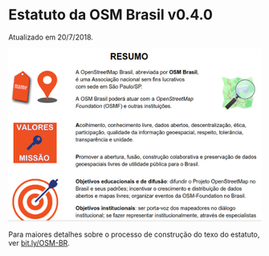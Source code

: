 # Estatuto da OSM Brasil v0.4.0

Atualizado em 20/7/2018.

![](./assets/preview-RESUMO.png)


Para maiores detalhes sobre o processo de construção do texo do estatuto, ver [bit.ly/OSM-BR](http://bit.ly/OSM-BR).

